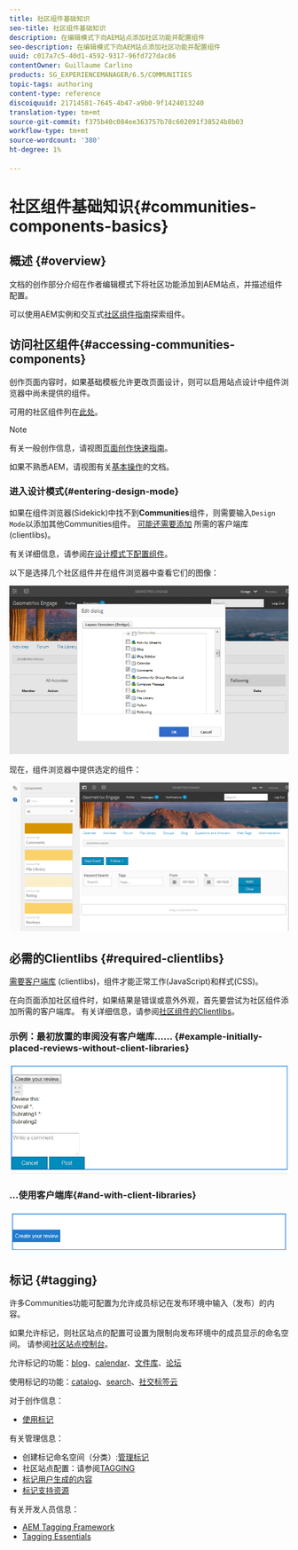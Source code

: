 ```yaml
---
title: 社区组件基础知识
seo-title: 社区组件基础知识
description: 在编辑模式下向AEM站点添加社区功能并配置组件
seo-description: 在编辑模式下向AEM站点添加社区功能并配置组件
uuid: c017a7c5-40d1-4592-9317-96fd727dac86
contentOwner: Guillaume Carlino
products: SG_EXPERIENCEMANAGER/6.5/COMMUNITIES
topic-tags: authoring
content-type: reference
discoiquuid: 21714581-7645-4b47-a9b0-9f1424013240
translation-type: tm+mt
source-git-commit: f375b40c084ee363757b78c602091f38524b8b03
workflow-type: tm+mt
source-wordcount: '380'
ht-degree: 1%

---
```



# 社区组件基础知识{#communities-components-basics}

## 概述 {#overview}

文档的创作部分介绍在作者编辑模式下将社区功能添加到AEM站点，并描述组件配置。

可以使用AEM实例和交互式[社区组件指南](components-guide.md)探索组件。

## 访问社区组件{#accessing-communities-components}

创作页面内容时，如果基础模板允许更改页面设计，则可以启用站点设计中组件浏览器中尚未提供的组件。

可用的社区组件列在[此处](author-communities.md#available-communities-components)。

>[!NOTE]
>
>有关一般创作信息，请视图[页面创作快速指南](../../help/sites-authoring/qg-page-authoring.md)。
>
>如果不熟悉AEM，请视图有关[基本操作](../../help/sites-authoring/basic-handling.md)的文档。

### 进入设计模式{#entering-design-mode}

如果在组件浏览器(Sidekick)中找不到&#x200B;**Communities**&#x200B;组件，则需要输入`Design Mode`以添加其他Communities组件。 [可能还需要添加](#required-clientlibs) 所需的客户端库(clientlibs)。

有关详细信息，请参阅[在设计模式下配置组件](../../help/sites-authoring/default-components-designmode.md)。

以下是选择几个社区组件并在组件浏览器中查看它们的图像：

![组件设计](assets/component-design.png)

现在，组件浏览器中提供选定的组件：

![component-design1](assets/component-design1.png)

## 必需的Clientlibs {#required-clientlibs}

[需要客户端库](../../help/sites-developing/clientlibs.md) (clientlibs)，组件才能正常工作(JavaScript)和样式(CSS)。

在向页面添加社区组件时，如果结果是错误或意外外观，首先要尝试为社区组件添加所需的客户端库。 有关详细信息，请参阅[社区组件的Clientlibs](clientlibs.md)。

### 示例：最初放置的审阅没有客户端库…… {#example-initially-placed-reviews-without-client-libraries}

![clientlibs1](assets/clientlibs1.png)

### ...使用客户端库{#and-with-client-libraries}

![clientlibs2](assets/clientlibs2.png)

## 标记 {#tagging}

许多Communities功能可配置为允许成员标记在发布环境中输入（发布）的内容。

如果允许标记，则社区站点的配置可设置为限制向发布环境中的成员显示的命名空间。 请参阅[社区站点控制台](sites-console.md#tagging)。

允许标记的功能：[blog](blog-feature.md)、[calendar](calendar.md)、[文件库](file-library.md)、[论坛](forum.md)

使用标记的功能：[catalog](catalog.md)、[search](search.md)、[社交标签云](tagcloud.md)

对于创作信息：

* [使用标记](../../help/sites-authoring/tags.md)

有关管理信息：

* 创建标记命名空间（分类）:[管理标记](../../help/sites-administering/tags.md)
* 社区站点配置：请参阅[TAGGING](sites-console.md#tagging)
* [标记用户生成的内容](../../help/sites-authoring/tags.md)
* [标记支持资源](tag-resources.md)

有关开发人员信息：

* [AEM Tagging Framework](../../help/sites-developing/framework.md)
* [Tagging Essentials](tag.md)

